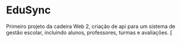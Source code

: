# EduSync
Primeiro projeto da cadeira Web 2, criação de api para um sistema de gestão escolar, incluindo alunos, professores, turmas e avaliações. [ 
